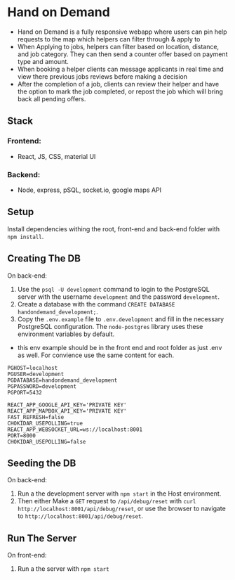 # Hand on Demand

- Hand on Demand is a fully responsive webapp where users can pin help requests to the map which helpers can filter through & apply to
- When Applying to jobs, helpers can filter based on location, distance, and job category. They can then send a counter offer based on payment type and amount.
- When booking a helper clients can message applicants in real time and view there previous jobs reviews before making a decision
- After the completion of a job, clients can review their helper and have the option to mark the job completed, or repost the job which will bring back all pending offers.

## Stack

### Frontend:

- React, JS, CSS, material UI

### Backend:

- Node, express, pSQL, socket.io, google maps API

## Setup

Install dependencies withing the root, front-end and back-end folder with `npm install`.

## Creating The DB

On back-end:

1. Use the `psql -U development` command to login to the PostgreSQL server with the username `development` and the password `development`.
2. Create a database with the command `CREATE DATABASE handondemand_development;`.
3. Copy the `.env.example` file to `.env.development` and fill in the necessary PostgreSQL configuration. The `node-postgres` library uses these environment variables by default.

- this env example should be in the front end and root folder as just .env as well. For convience use the same content for each.

```
PGHOST=localhost
PGUSER=development
PGDATABASE=handondemand_development
PGPASSWORD=development
PGPORT=5432

REACT_APP_GOOGLE_API_KEY='PRIVATE KEY'
REACT_APP_MAPBOX_API_KEY='PRIVATE KEY'
FAST_REFRESH=false
CHOKIDAR_USEPOLLING=true
REACT_APP_WEBSOCKET_URL=ws://localhost:8001
PORT=8000
CHOKIDAR_USEPOLLING=false
```

## Seeding the DB

On back-end:

1. Run a the development server with `npm start` in the Host environment.
2. Then either Make a `GET` request to `/api/debug/reset` with `curl http://localhost:8001/api/debug/reset`, or use the browser to navigate to `http://localhost:8001/api/debug/reset`.

## Run The Server

On front-end:

1. Run a the server with `npm start`
